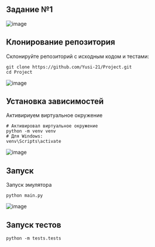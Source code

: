 ## Задание №1
![image](https://github.com/user-attachments/assets/5bec1c01-d571-4787-a3d5-d17a49ec37c2)


## Клонирование репозитория
Склонируйте репозиторий с исходным кодом и тестами:
```
git clone https://github.com/Yusi-21/Project.git
cd Project
```
![image](https://github.com/user-attachments/assets/bee21d24-5201-4787-9f45-7387833510ce)


## Установка зависимостей 
Активириуем виртуальное окружение
```
# Активировал виртуальное окружение
python -m venv venv
# Для Windows:
venv\Scripts\activate
```
![image](https://github.com/user-attachments/assets/3fd31f62-ce9f-4321-88f5-baa8c552397c)


## Запуск
Запуск эмулятора
```
python main.py
```
![image](https://github.com/user-attachments/assets/f81d9771-7c5a-4470-913f-25268e945633)


## Запуск тестов
```
python -m tests.tests
```
